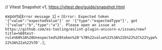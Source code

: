 // Vitest Snapshot v1, https://vitest.dev/guide/snapshot.html

exports[`Error message 1`] = `
[Error: Expected token '{"value":"expectedValue"}' or '{"type":"expectedType"}', got '{"value":"b","type":"a"}'.
Please open an issue at https://github.com/es-tooling/eslint-plugin-unicorn-x/issues/new?title=%60test-rule%60%3A%20Unexpected%20token%20'%7B%22value%22%3A%22b%22%2C%22type%22%3A%22a%22%7D'.]
`;
